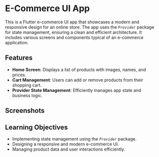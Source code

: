 # E-Commerce UI App

This is a Flutter e-commerce UI app that showcases a modern and responsive design for an online store. The app uses the _`Provider`_ package for state management, ensuring a clean and efficient architecture. It includes various screens and components typical of an e-commerce application.

## Features

- **Home Screen**: Displays a list of products with images, names, and prices.
- **Cart Management**: Users can add or remove products from their shopping cart.
- **Provider State Management**: Efficiently manages app state and business logic.

## Screenshots

## Learning Objectives

- Implementing state management using the _`Provider`_ package.
- Designing a responsive and modern e-commerce UI.
- Managing product data and user interactions efficiently.
